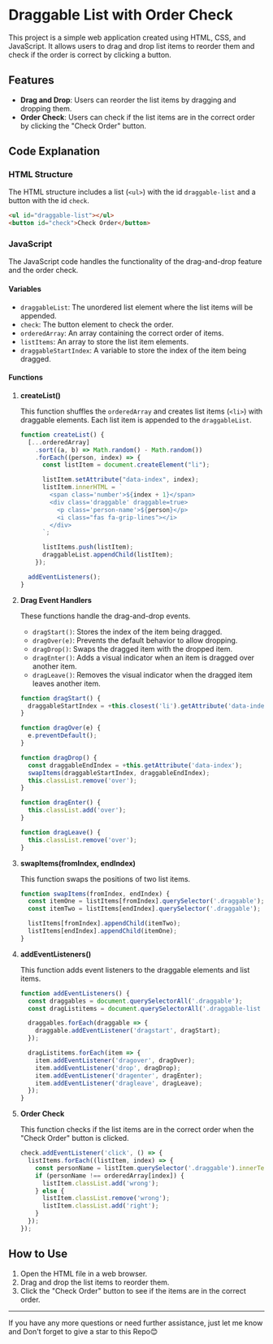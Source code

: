 # Draggable List with Order Check

This project is a simple web application created using HTML, CSS, and JavaScript. It allows users to drag and drop list items to reorder them and check if the order is correct by clicking a button.

## Features

- **Drag and Drop**: Users can reorder the list items by dragging and dropping them.
- **Order Check**: Users can check if the list items are in the correct order by clicking the "Check Order" button.

## Code Explanation

### HTML Structure

The HTML structure includes a list (`<ul>`) with the id `draggable-list` and a button with the id `check`.

```html
<ul id="draggable-list"></ul>
<button id="check">Check Order</button>
```

### JavaScript

The JavaScript code handles the functionality of the drag-and-drop feature and the order check.

#### Variables

- `draggableList`: The unordered list element where the list items will be appended.
- `check`: The button element to check the order.
- `orderedArray`: An array containing the correct order of items.
- `listItems`: An array to store the list item elements.
- `draggableStartIndex`: A variable to store the index of the item being dragged.

#### Functions

1. **createList()**

   This function shuffles the `orderedArray` and creates list items (`<li>`) with draggable elements. Each list item is appended to the `draggableList`.

   ```javascript
   function createList() {
     [...orderedArray]
       .sort((a, b) => Math.random() - Math.random())
       .forEach((person, index) => {
         const listItem = document.createElement("li");

         listItem.setAttribute("data-index", index);
         listItem.innerHTML = `
           <span class='number'>${index + 1}</span>
           <div class='draggable' draggable=true>
             <p class='person-name'>${person}</p>
             <i class="fas fa-grip-lines"></i>
           </div>
         `;

         listItems.push(listItem);
         draggableList.appendChild(listItem);
       });

     addEventListeners();
   }
   ```

2. **Drag Event Handlers**

   These functions handle the drag-and-drop events.

   - `dragStart()`: Stores the index of the item being dragged.
   - `dragOver(e)`: Prevents the default behavior to allow dropping.
   - `dragDrop()`: Swaps the dragged item with the dropped item.
   - `dragEnter()`: Adds a visual indicator when an item is dragged over another item.
   - `dragLeave()`: Removes the visual indicator when the dragged item leaves another item.

   ```javascript
   function dragStart() {
     draggableStartIndex = +this.closest('li').getAttribute('data-index');
   }

   function dragOver(e) {
     e.preventDefault();
   }

   function dragDrop() {
     const draggableEndIndex = +this.getAttribute('data-index');
     swapItems(draggableStartIndex, draggableEndIndex);
     this.classList.remove('over');
   }

   function dragEnter() {
     this.classList.add('over');
   }

   function dragLeave() {
     this.classList.remove('over');
   }
   ```

3. **swapItems(fromIndex, endIndex)**

   This function swaps the positions of two list items.

   ```javascript
   function swapItems(fromIndex, endIndex) {
     const itemOne = listItems[fromIndex].querySelector('.draggable');
     const itemTwo = listItems[endIndex].querySelector('.draggable');

     listItems[fromIndex].appendChild(itemTwo);
     listItems[endIndex].appendChild(itemOne);
   }
   ```

4. **addEventListeners()**

   This function adds event listeners to the draggable elements and list items.

   ```javascript
   function addEventListeners() {
     const draggables = document.querySelectorAll('.draggable');
     const dragListitems = document.querySelectorAll('.draggable-list li');

     draggables.forEach(draggable => {
       draggable.addEventListener('dragstart', dragStart);
     });

     dragListitems.forEach(item => {
       item.addEventListener('dragover', dragOver);
       item.addEventListener('drop', dragDrop);
       item.addEventListener('dragenter', dragEnter);
       item.addEventListener('dragleave', dragLeave);
     });
   }
   ```

5. **Order Check**

   This function checks if the list items are in the correct order when the "Check Order" button is clicked.

   ```javascript
   check.addEventListener('click', () => {
     listItems.forEach((listItem, index) => {
       const personName = listItem.querySelector('.draggable').innerText.trim();
       if (personName !== orderedArray[index]) {
         listItem.classList.add('wrong');
       } else {
         listItem.classList.remove('wrong');
         listItem.classList.add('right');
       }
     });
   });
   ```

## How to Use

1. Open the HTML file in a web browser.
2. Drag and drop the list items to reorder them.
3. Click the "Check Order" button to see if the items are in the correct order.

---

If you have any more questions or need further assistance, just let me know and Don't forget to give a star to this Repo😊
